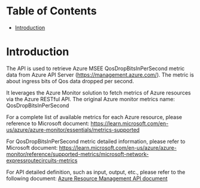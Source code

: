 # Table of Contents
- [Introduction](#introduction)


# Introduction <a name="introduction"></a>
The API is used to retrieve Azure MSEE QosDropBitsInPerSecond metric data from Azure API Server (https://management.azure.com/). The metric is about ingress bits of Qos data dropped per second. 



It leverages the Azure Monitor solution to fetch metrics of Azure resources via the Azure RESTful API. The original Azure monitor metrics name: QosDropBitsInPerSecond



For a complete list of available metrics for each Azure resource, please reference to Microsoft document: https://learn.microsoft.com/en-us/azure/azure-monitor/essentials/metrics-supported

For QosDropBitsInPerSecond metric detailed information, please refer to Microsoft document: https://learn.microsoft.com/en-us/azure/azure-monitor/reference/supported-metrics/microsoft-network-expressroutecircuits-metrics

For API detailed definition, such as input, output, etc., please refer to the following document:
[Azure Resource Management API document](https://learn.microsoft.com/en-us/rest/api/monitor/metrics/list?view=rest-monitor-2023-10-01&tabs=HTTP)